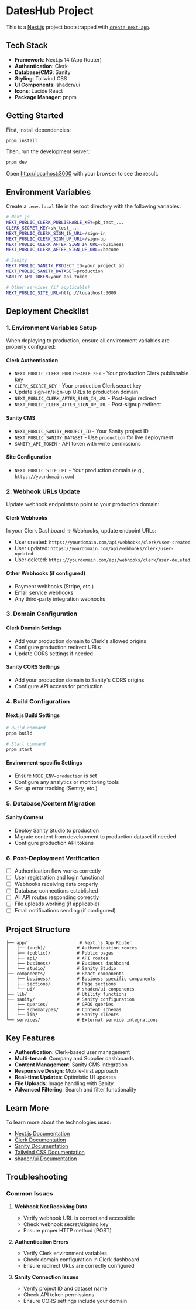 # DatesHub Project

This is a [Next.js](https://nextjs.org) project bootstrapped with [`create-next-app`](https://github.com/vercel/next.js/tree/canary/packages/create-next-app).

## Tech Stack

- **Framework**: Next.js 14 (App Router)
- **Authentication**: Clerk
- **Database/CMS**: Sanity
- **Styling**: Tailwind CSS
- **UI Components**: shadcn/ui
- **Icons**: Lucide React
- **Package Manager**: pnpm

## Getting Started

First, install dependencies:

```bash
pnpm install
```

Then, run the development server:

```bash
pnpm dev
```

Open [http://localhost:3000](http://localhost:3000) with your browser to see the result.

## Environment Variables

Create a `.env.local` file in the root directory with the following variables:

```bash
# Next.js
NEXT_PUBLIC_CLERK_PUBLISHABLE_KEY=pk_test_...
CLERK_SECRET_KEY=sk_test_...
NEXT_PUBLIC_CLERK_SIGN_IN_URL=/sign-in
NEXT_PUBLIC_CLERK_SIGN_UP_URL=/sign-up
NEXT_PUBLIC_CLERK_AFTER_SIGN_IN_URL=/business
NEXT_PUBLIC_CLERK_AFTER_SIGN_UP_URL=/become

# Sanity
NEXT_PUBLIC_SANITY_PROJECT_ID=your_project_id
NEXT_PUBLIC_SANITY_DATASET=production
SANITY_API_TOKEN=your_api_token

# Other services (if applicable)
NEXT_PUBLIC_SITE_URL=http://localhost:3000
```

## Deployment Checklist

### 1. Environment Variables Setup

When deploying to production, ensure all environment variables are properly configured:

#### **Clerk Authentication**

- `NEXT_PUBLIC_CLERK_PUBLISHABLE_KEY` - Your production Clerk publishable key
- `CLERK_SECRET_KEY` - Your production Clerk secret key
- Update sign-in/sign-up URLs to production domain
- `NEXT_PUBLIC_CLERK_AFTER_SIGN_IN_URL` - Post-login redirect
- `NEXT_PUBLIC_CLERK_AFTER_SIGN_UP_URL` - Post-signup redirect

#### **Sanity CMS**

- `NEXT_PUBLIC_SANITY_PROJECT_ID` - Your Sanity project ID
- `NEXT_PUBLIC_SANITY_DATASET` - Use `production` for live deployment
- `SANITY_API_TOKEN` - API token with write permissions

#### **Site Configuration**

- `NEXT_PUBLIC_SITE_URL` - Your production domain (e.g., `https://yourdomain.com`)

### 2. Webhook URLs Update

Update webhook endpoints to point to your production domain:

#### **Clerk Webhooks**

In your Clerk Dashboard → Webhooks, update endpoint URLs:

- User created: `https://yourdomain.com/api/webhooks/clerk/user-created`
- User updated: `https://yourdomain.com/api/webhooks/clerk/user-updated`
- User deleted: `https://yourdomain.com/api/webhooks/clerk/user-deleted`

#### **Other Webhooks** (if configured)

- Payment webhooks (Stripe, etc.)
- Email service webhooks
- Any third-party integration webhooks

### 3. Domain Configuration

#### **Clerk Domain Settings**

- Add your production domain to Clerk's allowed origins
- Configure production redirect URLs
- Update CORS settings if needed

#### **Sanity CORS Settings**

- Add your production domain to Sanity's CORS origins
- Configure API access for production

### 4. Build Configuration

#### **Next.js Build Settings**

```bash
# Build command
pnpm build

# Start command
pnpm start
```

#### **Environment-specific Settings**

- Ensure `NODE_ENV=production` is set
- Configure any analytics or monitoring tools
- Set up error tracking (Sentry, etc.)

### 5. Database/Content Migration

#### **Sanity Content**

- Deploy Sanity Studio to production
- Migrate content from development to production dataset if needed
- Configure production API tokens

### 6. Post-Deployment Verification

- [ ] Authentication flow works correctly
- [ ] User registration and login functional
- [ ] Webhooks receiving data properly
- [ ] Database connections established
- [ ] All API routes responding correctly
- [ ] File uploads working (if applicable)
- [ ] Email notifications sending (if configured)

## Project Structure

```
├── app/                    # Next.js App Router
│   ├── (auth)/            # Authentication routes
│   ├── (public)/          # Public pages
│   ├── api/               # API routes
│   ├── business/          # Business dashboard
│   └── studio/            # Sanity Studio
├── components/            # React components
│   ├── business/          # Business-specific components
│   ├── sections/          # Page sections
│   └── ui/                # shadcn/ui components
├── lib/                   # Utility functions
├── sanity/                # Sanity configuration
│   ├── queries/           # GROQ queries
│   ├── schemaTypes/       # Content schemas
│   └── lib/               # Sanity clients
└── services/              # External service integrations
```

## Key Features

- **Authentication**: Clerk-based user management
- **Multi-tenant**: Company and Supplier dashboards
- **Content Management**: Sanity CMS integration
- **Responsive Design**: Mobile-first approach
- **Real-time Updates**: Optimistic UI updates
- **File Uploads**: Image handling with Sanity
- **Advanced Filtering**: Search and filter functionality

## Learn More

To learn more about the technologies used:

- [Next.js Documentation](https://nextjs.org/docs)
- [Clerk Documentation](https://clerk.com/docs)
- [Sanity Documentation](https://www.sanity.io/docs)
- [Tailwind CSS Documentation](https://tailwindcss.com/docs)
- [shadcn/ui Documentation](https://ui.shadcn.com)

## Troubleshooting

### Common Issues

1. **Webhook Not Receiving Data**
   - Verify webhook URL is correct and accessible
   - Check webhook secret/signing key
   - Ensure proper HTTP method (POST)

2. **Authentication Errors**
   - Verify Clerk environment variables
   - Check domain configuration in Clerk dashboard
   - Ensure redirect URLs are correctly configured

3. **Sanity Connection Issues**
   - Verify project ID and dataset name
   - Check API token permissions
   - Ensure CORS settings include your domain
